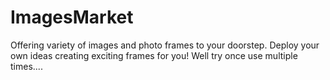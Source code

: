 # ImagesMarket
Offering variety of images and photo frames to your doorstep. Deploy your own ideas creating exciting frames for you! 
Well try once use multiple times....

